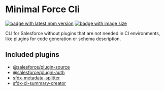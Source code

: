 # Minimal Force Cli

[![badge with latest npm version](https://img.shields.io/npm/v/@ziemniakoss/mfc)](https://www.npmjs.com/package/@ziemniakoss/mfc)
[![badge with image size](https://img.shields.io/docker/image-size/ziemniakoss/mfc)](https://hub.docker.com/r/ziemniakoss/mfc)

CLI for Salesforce without plugins that are not needed in CI environments, like plugins for code generation or schema description.

## Included plugins

- [@salesforce/plugin-source](https://www.npmjs.com/package/@salesforce/plugin-source)
- [@salesforce/plugin-auth](https://www.npmjs.com/package/@salesforce/plugin-auth)
- [sfdx-metadata-splitter](https://www.npmjs.com/package/sfdx-metadata-splitter)
- [sfdx-ci-summary-creator](https://www.npmjs.com/package/sfdx-ci-summary-creator)

